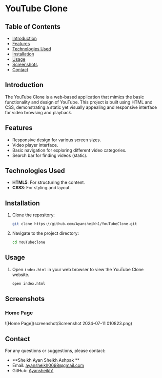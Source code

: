 # YouTube Clone

## Table of Contents
- [Introduction](#introduction)
- [Features](#features)
- [Technologies Used](#technologies-used)
- [Installation](#installation)
- [Usage](#usage)
- [Screenshots](#screenshots)
- [Contact](#contact)

## Introduction
The YouTube Clone is a web-based application that mimics the basic functionality and design of YouTube. This project is built using HTML and CSS, demonstrating a static yet visually appealing and responsive interface for video browsing and playback.

## Features
- Responsive design for various screen sizes.
- Video player interface.
- Basic navigation for exploring different video categories.
- Search bar for finding videos (static).

## Technologies Used
- **HTML5**: For structuring the content.
- **CSS3**: For styling and layout.

## Installation
1. Clone the repository:
    ```bash
    git clone https://github.com/Ayansheikh1/YouTubeClone.git
    ```
2. Navigate to the project directory:
    ```bash
    cd YouTubeclone
    ```

## Usage
1. Open `index.html` in your web browser to view the YouTube Clone website.
    ```bash
    open index.html
    ```

## Screenshots
### Home Page
![Home Page](screenshot/Screenshot 2024-07-11 010823.png)

## Contact
For any questions or suggestions, please contact:
- **Sheikh Ayan Sheikh Ashpak **
- Email: ayansheikh0698@gmail.com
- GitHub: [Ayansheikh1](https://github.com/Ayansheikh1)
